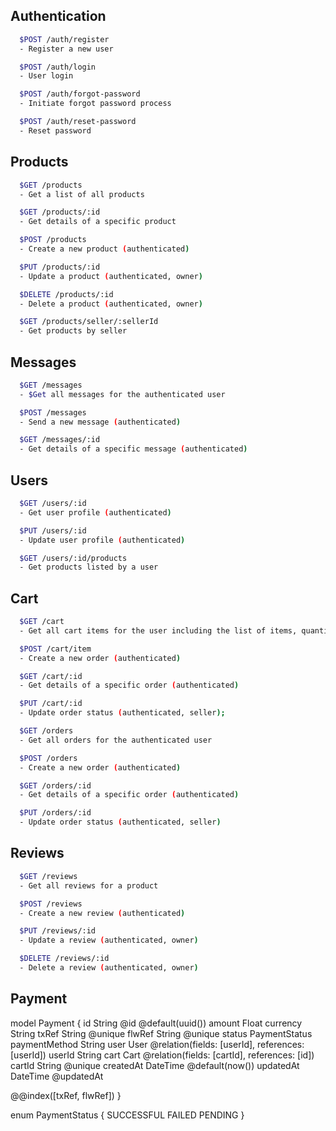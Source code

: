 ## Authentication

```bash
  $POST /auth/register 
  - Register a new user

  $POST /auth/login
  - User login

  $POST /auth/forgot-password
  - Initiate forgot password process

  $POST /auth/reset-password
  - Reset password
 ```

## Products

```bash
  $GET /products
  - Get a list of all products

  $GET /products/:id
  - Get details of a specific product

  $POST /products
  - Create a new product (authenticated)

  $PUT /products/:id
  - Update a product (authenticated, owner)

  $DELETE /products/:id
  - Delete a product (authenticated, owner)

  $GET /products/seller/:sellerId
  - Get products by seller
 ```

## Messages

```bash
  $GET /messages
  - $Get all messages for the authenticated user

  $POST /messages
  - Send a new message (authenticated)

  $GET /messages/:id
  - Get details of a specific message (authenticated)
```

## Users

```bash
  $GET /users/:id
  - Get user profile (authenticated)

  $PUT /users/:id
  - Update user profile (authenticated)

  $GET /users/:id/products
  - Get products listed by a user
```

## Cart

```bash
  $GET /cart
  - Get all cart items for the user including the list of items, quantities, and total price.

  $POST /cart/item
  - Create a new order (authenticated)

  $GET /cart/:id
  - Get details of a specific order (authenticated)

  $PUT /cart/:id
  - Update order status (authenticated, seller);
```


```bash
  $GET /orders
  - Get all orders for the authenticated user

  $POST /orders
  - Create a new order (authenticated)

  $GET /orders/:id
  - Get details of a specific order (authenticated)

  $PUT /orders/:id
  - Update order status (authenticated, seller)
```

## Reviews

```bash
  $GET /reviews
  - Get all reviews for a product

  $POST /reviews
  - Create a new review (authenticated)

  $PUT /reviews/:id
  - Update a review (authenticated, owner)

  $DELETE /reviews/:id
  - Delete a review (authenticated, owner)
```


##  Payment
 model Payment {
  id                  String   @id @default(uuid())
  amount              Float
  currency            String
  txRef               String   @unique
  flwRef              String   @unique
  status              PaymentStatus
  paymentMethod       String
  user                User     @relation(fields: [userId], references: [userId])
  userId              String
  cart                Cart     @relation(fields: [cartId], references: [id])
  cartId              String   @unique
  createdAt           DateTime @default(now())
  updatedAt           DateTime @updatedAt

  @@index([txRef, flwRef])
}

enum PaymentStatus {
  SUCCESSFUL
  FAILED
  PENDING
}
